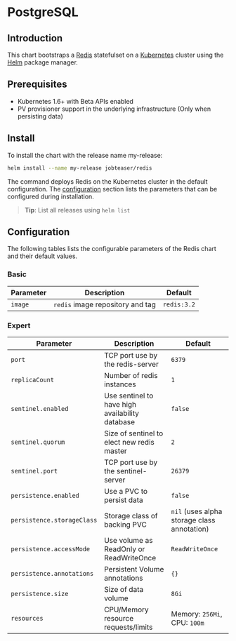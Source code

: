 # PostgreSQL

## Introduction
This chart bootstraps a [Redis](https://hub.docker.com/_/redis/) statefulset on a [Kubernetes](https://kubernetes.io/) cluster using the [Helm](https://helm.sh/) package manager.

## Prerequisites
- Kubernetes 1.6+ with Beta APIs enabled
- PV provisioner support in the underlying infrastructure (Only when persisting data)

## Install
To install the chart with the release name my-release:
```sh
helm install --name my-release jobteaser/redis
```
The command deploys Redis on the Kubernetes cluster in the default configuration. The [configuration](#configuration) section lists the parameters that can be configured during installation.
> **Tip**: List all releases using `helm list`


## Configuration
The following tables lists the configurable parameters of the Redis chart and their default values.

### Basic
| Parameter                  | Description                                     | Default                                                    |
| -----------------------    | ---------------------------------------------   | ---------------------------------------------------------- |
| `image`                    | `redis` image repository and tag                | `redis:3.2`                                                |

### Expert
| Parameter                  | Description                                     | Default                                                    |
| -----------------------    | ---------------------------------------------   | ---------------------------------------------------------- |
| `port`                     | TCP port use by the redis-server                | `6379`                                                     |
| `replicaCount`             | Number of redis instances                       | `1`                                                        |
| `sentinel.enabled`         | Use sentinel to have high availability database | `false`                                                    |
| `sentinel.quorum`          | Size of sentinel to elect new redis master      | `2`                                                        |
| `sentinel.port`            | TCP port use by the sentinel-server             | `26379`                                                    |
| `persistence.enabled`      | Use a PVC to persist data                       | `false`                                                    |
| `persistence.storageClass` | Storage class of backing PVC                    | `nil` (uses alpha storage class annotation)                |
| `persistence.accessMode`   | Use volume as ReadOnly or ReadWriteOnce         | `ReadWriteOnce`                                            |
| `persistence.annotations`  | Persistent Volume annotations                   | `{}`                                                       |
| `persistence.size`         | Size of data volume                             | `8Gi`                                                      |
| `resources`                | CPU/Memory resource requests/limits             | Memory: `256Mi`, CPU: `100m`                               |
